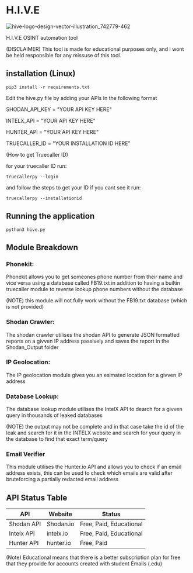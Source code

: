 # H.I.V.E

![hive-logo-design-vector-illustration_742779-462](https://user-images.githubusercontent.com/43708460/214978101-913b56fb-e637-460a-98cd-1f1a38822191.jpg)

H.I.V.E OSINT automation tool 

(DISCLAIMER)
This tool is made for educational purposes only, and i wont be held responsible for any missuse of this tool.

## installation (Linux)

    pip3 install -r requirements.txt

 Edit the hive.py file by adding your APIs In the following format

SHODAN_API_KEY = "YOUR API KEY HERE"

INTELX_API = "YOUR API KEY HERE"

HUNTER_API = "YOUR API KEY HERE"

TRUECALLER_ID = "YOUR INSTALLATION ID HERE" 

(How to get Truecaller ID)

for your truecaller ID run:

    truecallerpy --login 
and follow the steps to get your ID
if you cant see it run:

    truecallerpy --installationid

## Running the application

    python3 hive.py

## Module Breakdown

### Phonekit:

Phonekit allows you to get someones phone number from their name and vice versa using a database called FB19.txt in addition to having a builtin truecaller module to reverse lookup phone numbers without the database

(NOTE) this module will not fully work without the FB19.txt database (which is not provided)

### Shodan Crawler:

The shodan crawler utilises the shodan API to generate JSON formatted reports on a givven IP address passively and saves the report in the Shodan_Output folder

### IP Geolocation:

The IP geolocation module gives you an esimated location for a givven IP address

### Database Lookup:

The database lookup module utilises the IntelX API to dearch for a givven query in thousands of leaked databases

(NOTE) the output may not be complete and in that case take the id of the leak and search for it in the INTELX website and search for your query in the database to find that exact term/query

### Email Verifier

This module utilises the Hunter.io API and allows you to check if an email address exists, this can be used to check which emails are valid after bruteforcing a partially redacted email address

## API Status Table

|API|Website|Status|
|----|----|----|
|Shodan API|Shodan.io|Free, Paid, Educational|
|Intelx API|intelx.io|Free, Paid, Educational|
|Hunter API|hunter.io|Free, Paid|

(Note) Educational means that there is a better subscription plan for free that they provide for accounts created with student Emails (.edu)

